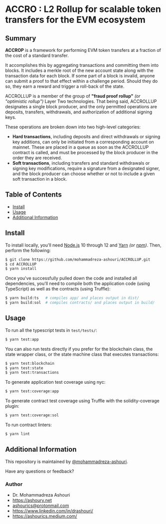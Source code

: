 

# ACCRO : L2 Rollup for scalable token transfers for the EVM ecosystem




## Summary
**ACCROP** is a framework for performing EVM token transfers at a fraction of the cost of a standard transfer.

It accomplishes this by aggregating transactions and committing them into blocks. It includes a merkle root of the new account state along with the transaction data for each block. If some part of a block is invalid, anyone can submit a proof to that effect within a challenge period. Should they do so, they earn a reward and trigger a roll-back of the state.

ACCROLLUP is a member of the group of **"fraud proof rollup"** _(or "optimistic rollup")_ Layer Two technologies. That being said, ACCROLLUP  designates a single block producer, and the only permitted operations are deposits, transfers, withdrawals, and authorization of additional signing keys.

These operations are broken down into two high-level categories:

- **Hard transactions**, including deposits and direct withdrawals or signing key additions, can only be initiated from a corresponding account on mainnet. These are placed in a queue as soon as the ACCROLLUP contract is called, and must be processed by the block producer in the order they are received.
- **Soft transactions**, including transfers and standard withdrawals or signing key modifications, require a signature from a designated signer, and the block producer can choose whether or not to include a given soft transaction in a block.








## Table of Contents
- [Install](#install)
- [Usage](#usage)
- [Additional Information](#additional-information)

## Install
To install locally, you'll need [Node.js](https://nodejs.org/) 10 through 12 and [Yarn](https://yarnpkg.com/) _(or [npm](https://www.npmjs.com/))_. Then, perform the following:

```sh
$ git clone https://github.com/mohammadreza-ashouri/ACCROLLUP.git
$ cd ACCROLLUP
$ yarn install
```

Once you've successfully pulled down the code and installed all dependencies, you'll need to compile both the application code (using TypeScript) as well as the contracts (using Truffle):

```sh
$ yarn build:ts   # compiles app/ and places output in dist/
$ yarn build:sol  # compiles contracts/ and places output in build/
```

## Usage
To run all the typescript tests in `test/tests/`:

```sh
$ yarn test:app
```

You can also run tests directly if you prefer for the blockchain class, the state wrapper class, or the state machine class that executes transactions:

```sh
$ yarn test:blockchain
$ yarn test:state
$ yarn test:transactions
```

To generate application test coverage using nyc:

```sh
$ yarn test:coverage:app
```

To generate contract test coverage using Truffle with the solidity-coverage plugin:

```sh
$ yarn test:coverage:sol
```

To run contract linters:

```sh
$ yarn lint
```

## Additional Information
This repository is maintained by [@mohammadreza-ashouri](https://github.com/mohammadreza-ashouri).

Have any questions or feedback? 



### Author

   - Dr. Mohammadreza Ashouri
   - https://ashoury.net
   - ashourics@protonmail.com
   - https://www.linkedin.com/in/drashouri/
   - https://ashourics.medium.com/

